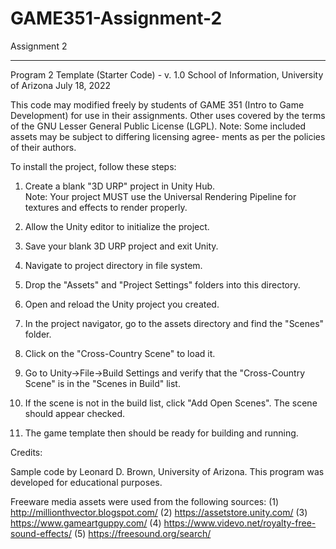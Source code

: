# GAME351-Assignment-2
Assignment 2
______________________________________________________
Program 2 Template (Starter Code) - v. 1.0
School of Information, University of Arizona 
July 18, 2022

This code may modified freely by students of
GAME 351 (Intro to Game Development) for use
in their assignments. Other uses covered by
the terms of the GNU Lesser General Public 
License (LGPL). Note: Some included assets 
may be subject to differing licensing agree-
ments as per the policies of their authors.

To install the project, follow these steps:

1) Create a blank "3D URP" project in Unity Hub.  
   Note: Your project MUST use the Universal 
   Rendering Pipeline for textures and effects
   to render properly.

2) Allow the Unity editor to initialize the project.
3) Save your blank 3D URP project and exit Unity.
4) Navigate to project directory in file system.
5) Drop the "Assets" and "Project Settings" folders 
   into this directory.
6) Open and reload the Unity project you created.
7) In the project navigator, go to the assets directory
   and find the "Scenes" folder.
8) Click on the "Cross-Country Scene" to load it.
7) Go to Unity->File->Build Settings and verify that
   the "Cross-Country Scene" is in the "Scenes in Build" 
   list.
8) If the scene is not in the build list, click
   "Add Open Scenes". The scene should appear checked. 
9) The game template then should be ready for building 
   and running.

Credits:
 
Sample code by Leonard D. Brown, University of Arizona.
This program was developed for educational purposes.

Freeware media assets were used from the following sources:
(1) http://millionthvector.blogspot.com/
(2) https://assetstore.unity.com/
(3) https://www.gameartguppy.com/
(4) https://www.videvo.net/royalty-free-sound-effects/
(5) https://freesound.org/search/
